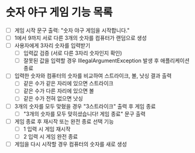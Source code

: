 # 숫자 야구 게임 기능 목록

- [ ] 게임 시작 문구 출력: "숫자 야구 게임을 시작합니다."
- [ ] 1에서 9까지 서로 다른 3개의 숫자를 컴퓨터가 랜덤으로 생성
- [ ] 사용자에게 3자리 숫자를 입력받기
  - [ ] 입력값 검증 (서로 다른 3자리 숫자인지 확인)
  - [ ] 잘못된 값을 입력할 경우 IllegalArgumentException 발생 후 애플리케이션 종료
- [ ] 입력한 숫자와 컴퓨터의 숫자를 비교하여 스트라이크, 볼, 낫싱 결과 출력
  - [ ] 같은 수가 같은 자리에 있으면 스트라이크
  - [ ] 같은 수가 다른 자리에 있으면 볼
  - [ ] 같은 수가 전혀 없으면 낫싱
- [ ] 3개의 숫자를 모두 맞혔을 경우 "3스트라이크" 출력 후 게임 종료
  - [ ] "3개의 숫자를 모두 맞히셨습니다! 게임 종료" 문구 출력
- [ ] 게임 종료 후 재시작 또는 완전 종료 선택 기능
  - [ ] 1 입력 시 게임 재시작
  - [ ] 2 입력 시 게임 완전 종료
- [ ] 게임을 다시 시작할 경우 컴퓨터의 숫자를 새로 생성